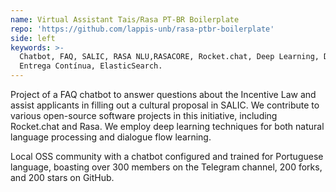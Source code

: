 ```yaml
---
name: Virtual Assistant Tais/Rasa PT-BR Boilerplate
repo: 'https://github.com/lappis-unb/rasa-ptbr-boilerplate'
side: left
keywords: >-
  Chatbot, FAQ, SALIC, RASA NLU,RASACORE, Rocket.chat, Deep Learning, DevOps,
  Entrega Contínua, ElasticSearch.
---
```


Project of a FAQ chatbot to answer questions about the Incentive Law and assist applicants in filling out a cultural proposal in SALIC. We contribute to various open-source software projects in this initiative, including Rocket.chat and Rasa. We employ deep learning techniques for both natural language processing and dialogue flow learning.

Local OSS community with a chatbot configured and trained for Portuguese language, boasting over 300 members on the Telegram channel, 200 forks, and 200 stars on GitHub.
